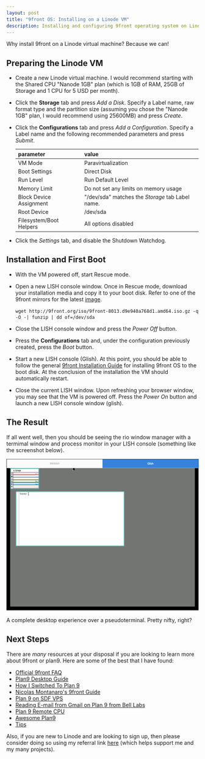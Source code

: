 ```yaml
---
layout: post
title: "9front OS: Installing on a Linode VM"
description: Installing and configuring 9front operating system on Linode virtual machine.
---
```


Why install 9front on a Linode virtual machine? Because we can!

## Preparing the Linode VM

*   Create a new Linode virtual machine. I would recommend starting with the 
    Shared CPU "Nanode 1GB" plan (which is 1GB of RAM, 25GB of Storage and 1 CPU 
    for 5 USD per month).
*   Click the **Storage** tab and press *Add a Disk*. Specify a Label name,
    raw format type and the partition size (assuming you chose the "Nanode 1GB"
    plan, I would recommend using 25600MB) and press *Create*.
*   Click the **Configurations** tab and press *Add a Configuration*. Specify a
    Label name and the following recommended parameters and press *Submit*.

    |parameter              |value                                             |
    |-----------------------|--------------------------------------------------|
    |VM Mode                |Paravirtualization                                |
    |Boot Settings          |Direct Disk                                       |
    |Run Level              |Run Default Level                                 |
    |Memory Limit           |Do not set any limits on memory usage             |
    |Block Device Assignment|"/dev/sda" matches the *Storage* tab Label name.  |
    |Root Device            |/dev/sda                                          |
    |Filesystem/Boot Helpers|All options disabled                              |

*   Click the *Settings* tab, and disable the Shutdown Watchdog.

## Installation and First Boot

*   With the VM powered off, start Rescue mode.
*   Open a new LISH console window. Once in Rescue mode, download your
    installation media and copy it to your boot disk. Refer to one of the 9front 
    mirrors for the latest [image](http://9front.org/iso/).

    ```shell
    wget http://9front.org/iso/9front-8013.d9e940a768d1.amd64.iso.gz -q -O -| funzip | dd of=/dev/sda
    ```

*   Close the LISH console window and press the *Power Off* button.
*   Press the **Configurations** tab and, under the configuration previously
    created, press the *Boot* button.
*   Start a new LISH console (Glish). At this point, you should be able to 
    follow the general 
    [9front Installation Guide](http://fqa.9front.org/fqa4.html#4.3) for 
    installing 9front OS to the boot disk. At the conclusion of the installation
    the VM should automatically restart.
*   Close the current LISH window. Upon refreshing your browser window, you may
    see that the VM is powered off. Press the *Power On* button and launch a new 
    LISH console window (glish).

## The Result

If all went well, then you should be seeing the rio window manager with a 
termimal window and process monitor in your LISH console (something like the 
screenshot below).

![9front in a pseudo-tty](/assets/9front-mothra.png)

A complete desktop experience over a pseudoterminal. Pretty nifty, right?

## Next Steps

There are *many* resources at your disposal if you are looking to learn more 
about 9front or plan9. Here are some of the best that I have found: 

*   [Official 9front FAQ](http://fqa.9front.org)
*   [Plan9 Desktop Guide](https://pspodcasting.net/dan/blog/2019/plan9_desktop.html)
*   [How I Switched To Plan 9](http://helpful.cat-v.org/Blog/2019/12/03/0/)
*   [Nicolas Montanaro's 9front Guide](https://nicolasmontanaro.com/blog/9front-guide/)
*   [Plan 9 on SDF VPS](https://sdf.org/?tutorials/VPS_Plan9)
*   [Reading E-mail from Gmail on Plan 9 from Bell Labs](https://luksamuk.codes/posts/plan9-mail.html)
*   [Plan 9 Remote CPU](https://royniang.com/cpu_auth.html)
*   [Awesome Plan9](https://github.com/henesy/awesome-plan9)
*   [Tips](http://mirtchovski.com/lanlp9/tips.html)

Also, if you are new to Linode and are looking to sign up, then please consider 
doing so using my referral link
[here](https://www.linode.com/?r=0c625ecd8478eb827df57d2e2ffa095759d089ab)
(which helps support me and my many projects).
